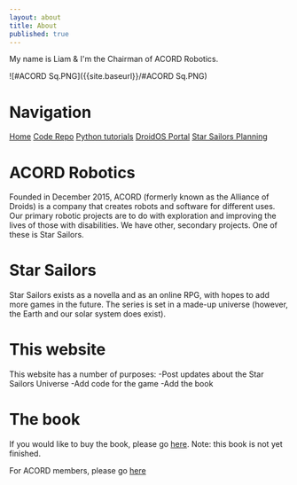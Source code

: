 ```yaml
---
layout: about
title: About
published: true
---
```


My name is Liam & I'm the Chairman of ACORD Robotics. 

![#ACORD Sq.PNG]({{site.baseurl}}/#ACORD Sq.PNG)


# Navigation
[Home](http://acord-robotics.github.io/starsailors)
[Code Repo](http://github.com/acord-robotics/starsailors)
[Python tutorials](http://irisdroidology.github.io/droidos-python)
[DroidOS Portal](http://allianceofdroids.org.au/aod/star-sailors/droidos/)
[Star Sailors Planning](http://acord-robotics.github.io/star-sailors/planning)


# ACORD Robotics
Founded in December 2015, ACORD (formerly known as the Alliance of Droids) is a company that creates robots and software for different uses. Our primary robotic projects are to do with exploration and improving the lives of those with disabilities. We have other, secondary projects. One of these is Star Sailors.

# Star Sailors
Star Sailors exists as a novella and as an online RPG, with hopes to add more games in the future. The series is set in a made-up universe (however, the Earth and our solar system does exist). 

# This website
This website has a number of purposes:
-Post updates about the Star Sailors Universe
-Add code for the game
-Add the book

# The book
If you would like to buy the book, please go [here](http://liam.allianceofdroids.org.au/index.php/star-sailors/). Note: this book is not yet finished.

For ACORD members, please go [here](http://allianceofdroids.org.au/aod/star-sailors/)
